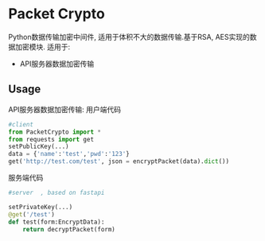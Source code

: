 # Packet Crypto
Python数据传输加密中间件, 适用于体积不大的数据传输.基于RSA, AES实现的数据加密模块.
适用于:
- API服务器数据加密传输


## Usage
API服务器数据加密传输:
用户端代码
```python
#client
from PacketCrypto import *
from requests import get
setPublicKey(...)
data = {'name':'test','pwd':'123'}
get('http://test.com/test', json = encryptPacket(data).dict())
```

服务端代码
```python
#server  , based on fastapi

setPrivateKey(...)
@get('/test')
def test(form:EncryptData):
    return decryptPacket(form)
```